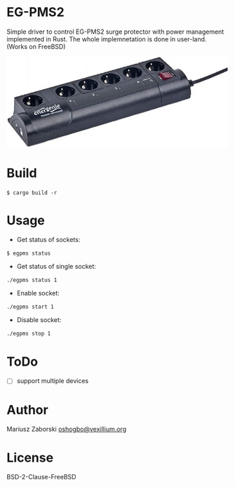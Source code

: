 EG-PMS2
=======

Simple driver to control EG-PMS2 surge protector with power management implemented
in Rust. The whole implemnetation is done in user-land. (Works on FreeBSD)

![EG-PMS2](egpsm.jpg "EG-PMS2")

# Build
```
$ cargo build -r
```

# Usage

* Get status of sockets:
```
$ egpms status
```

* Get status of single socket:
```
./egpms status 1
```

* Enable socket:
```
./egpms start 1

```

* Disable socket:
```
./egpms stop 1
```

# ToDo

- [ ] support multiple devices

# Author

Mariusz Zaborski <oshogbo@vexillium.org>

# License

BSD-2-Clause-FreeBSD
